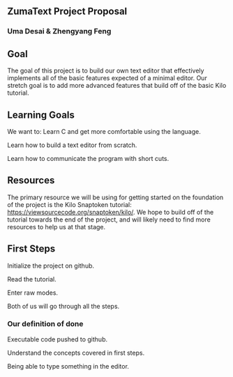 ## ZumaText Project Proposal

### Uma Desai & Zhengyang Feng

## Goal
The goal of this project is to build our own text editor that effectively implements all of the basic features expected of a minimal editor. Our stretch goal is to add more advanced features that build off of the basic Kilo tutorial.


## Learning Goals
We want to:
Learn C and get more comfortable using the language.

Learn how to build a text editor from scratch.

Learn how to communicate the program with short cuts.


## Resources
The primary resource we will be using for getting started on the foundation of the project is the Kilo Snaptoken tutorial: https://viewsourcecode.org/snaptoken/kilo/. We hope to build off of the tutorial towards the end of the project, and will likely need to find more resources to help us at that stage.


## First Steps
Initialize the project on github.

Read the tutorial.

Enter raw modes.

Both of us will go through all the steps.

### Our definition of done
Executable code pushed to github.

Understand the concepts covered in first steps.

Being able to type something in the editor.
